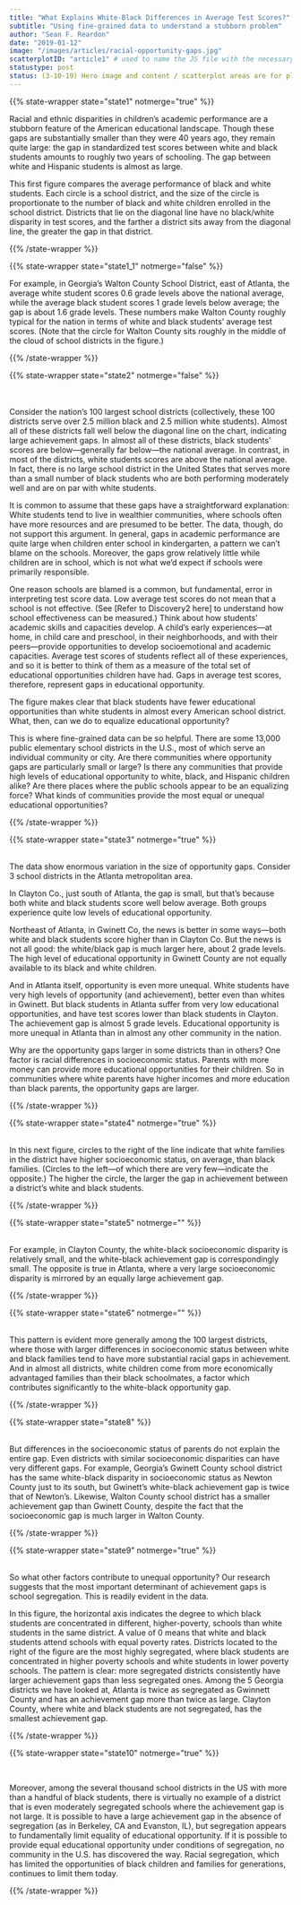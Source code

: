 ```yaml
---
title: "What Explains White-Black Differences in Average Test Scores?"
subtitle: "Using fine-grained data to understand a stubborn problem"
author: "Sean F. Reardon"
date: "2019-01-12"
image: "/images/articles/racial-opportunity-gaps.jpg"
scatterplotID: "article1" # used to name the JS file with the necessary states and prop attributes
statustype: post
status: (3-10-19) Hero image and content / scatterplot areas are for placement only. Add breadcrumb nav to all 3rd-level pages.
---
```



{{% state-wrapper state="state1" notmerge="true" %}}

Racial and ethnic disparities in children’s academic performance are a stubborn feature of the American educational landscape. Though these gaps are substantially smaller than they were 40 years ago, they remain quite large: the gap in standardized test scores between white and black students amounts to roughly two years of schooling. The gap between white and Hispanic students is almost as large.

This first figure compares the average performance of black and white students. Each circle is a school district, and the size of the circle is proportionate to the number of black and white children enrolled in the school district. Districts that lie on the diagonal line have no black/white disparity in test scores, and the farther a district sits away from the diagonal line, the greater the gap in that district.

{{% /state-wrapper %}}

<!-- <b>ADD STATE HERE HIGHLIGHTING WALTON COUNTY SCHOOL DISTRICT: ID # 1201980</b> -->

{{% state-wrapper state="state1_1" notmerge="false" %}}

For example, in Georgia’s Walton County School District, east of Atlanta, the average white student scores 0.6 grade levels above the national average, while the average black student scores 1 grade levels below average; the gap is about 1.6 grade levels. These numbers make Walton County roughly typical for the nation in terms of white and black students’ average test scores. (Note that the circle for Walton County sits roughly in the middle of the cloud of school districts in the figure.)

{{% /state-wrapper %}}

{{% state-wrapper state="state2" notmerge="false" %}}

<br><br>
Consider the nation’s 100 largest school districts (collectively, these 100 districts serve over 2.5 million black and 2.5 million white students). Almost all of these districts fall well below the diagonal line on the chart, indicating large achievement gaps. In almost all of these districts, black students’ scores are below—generally far below—the national average. In contrast, in most of the districts, white students scores are above the national average. In fact, there is no large school district in the United States that serves more than a small number of black students who are both performing moderately well and are on par with white students.


It is common to assume that these gaps have a straightforward explanation: White students tend to live in wealthier communities, where schools often have more resources and are presumed to be better. The data, though, do not support this argument. In general, gaps in academic performance are quite large when children enter school in kindergarten, a pattern we can’t blame on the schools. Moreover, the gaps grow relatively little while children are in school, which is not what we’d expect if schools were primarily responsible.

One reason schools are blamed is a common, but fundamental, error in interpreting test score data. Low average test scores do not mean that a school is not effective. (See [Refer to Discovery2 here] to understand how school effectiveness can be measured.) Think about how students’ academic skills and capacities develop. A child’s early experiences—at home, in child care and preschool, in their neighborhoods, and with their peers—provide opportunities to develop socioemotional and academic capacities. Average test scores of students reflect all of these experiences, and so it is better to think of them as a measure of the total set of educational opportunities children have had. Gaps in average test scores, therefore, represent gaps in educational opportunity.

The figure makes clear that black students have fewer educational opportunities than white students in almost every American school district. What, then, can we do to equalize educational opportunity?

This is where fine-grained data can be so helpful. There are some 13,000 public elementary school districts in the U.S., most of which serve an individual community or city. Are there communities where opportunity gaps are particularly small or large? Is there any communities that provide high levels of educational opportunity to white, black, and Hispanic children alike? Are there places where the public schools appear to be an equalizing force? What kinds of communities provide the most equal or unequal educational opportunities?


{{% /state-wrapper %}}


{{% state-wrapper state="state3" notmerge="true" %}}

<br>
The data show enormous variation in the size of opportunity gaps. Consider 3 school districts in the Atlanta metropolitan area.

In Clayton Co., just south of Atlanta, the gap is small, but that’s because both white and black students score well below average. Both groups experience quite low levels of educational opportunity.

Northeast of Atlanta, in Gwinett Co, the news is better in some ways—both white and black students score higher than in Clayton Co. But the news is not all good: the white/black gap is much larger here, about 2 grade levels. The high level of educational opportunity in Gwinett County are not equally available to its black and white children.

And in Atlanta itself, opportunity is even more unequal. White students have very high levels of opportunity (and achievement), better even than whites in Gwinett. But black students in Atlanta suffer from very low educational opportunities, and have test scores lower than black students in Clayton. The achievement gap is almost 5 grade levels. Educational opportunity is more unequal in Atlanta than in almost any other community in the nation.

Why are the opportunity gaps larger in some districts than in others? One factor is racial differences in socioeconomic status. Parents with more money can provide more educational opportunities for their children. So in communities where white parents have higher incomes and more education than black parents, the opportunity gaps are larger.


{{% /state-wrapper %}}

{{% state-wrapper state="state4" notmerge="true" %}}

<br>
In this next figure, circles to the right of the line indicate that white families in the district have higher socioeconomic status, on average, than black families. (Circles to the left—of which there are very few—indicate the opposite.) The higher the circle, the larger the gap in achievement between a district’s white and black students.


{{% /state-wrapper %}}

{{% state-wrapper state="state5" notmerge="" %}}

<br>
For example, in Clayton County, the white-black socioeconomic disparity is relatively small, and the white-black achievement gap is correspondingly small. The opposite is true in Atlanta, where a very large socioeconomic disparity is mirrored by an equally large achievement gap.

{{% /state-wrapper %}}

{{% state-wrapper state="state6" notmerge="" %}}

<br/>
This pattern is evident more generally among the 100 largest districts, where those with larger differences in socioeconomic status between white and black families tend to have more substantial racial gaps in achievement. And in almost all districts, white children come from more economically advantaged families than their black schoolmates, a factor which contributes significantly to the white-black opportunity gap.

{{% /state-wrapper %}}



<!--  Formerly linked with State 7
<br/>
<br/>
Even in places with no racial disparities in socioeconomic status, we notice a large gap in achievement between white and black students on average. This gap is typically about 1 grade level. -->


{{% state-wrapper state="state8" %}}

<br>
But differences in the socioeconomic status of parents do not explain the entire gap. Even districts with similar socioeconomic disparities can have very different gaps. For example, Georgia’s Gwinett County school district has the same white-black disparity in socioeconomic status as Newton County just to its south, but Gwinett’s white-black achievement gap is twice that of Newton’s. Likewise, Walton County school district has a smaller achievement gap than Gwinett County, despite the fact that the socioeconomic gap is much larger in Walton County.

{{% /state-wrapper %}}

<!-- <b>NOTE FOR THIS SECTION ON SEGREGATION: Instead of state 9, Figure needs to be revised to show this graph:

<img src="/images/gap explorer.png" class="mw-100" />

Walton County School District, Clayton County School District, Atlanta City School District, Newton County School District, and Gwinnet County School District should be highlighted on a chart of districts where x axis=Gap in Segregation, y axis=white/black gap in average test scores.

(To see this in chart the Explorer, select white / black gap for districts, view the chart, then click "show secondary chart." It's the chart on the right.)

We're probably going to have to figure out axis labels along the way.

-->

{{% state-wrapper state="state9" notmerge="true" %}}

<br>
So what other factors contribute to unequal opportunity? Our research suggests that the most important determinant of achievement gaps is school segregation. This is readily evident in the data.

In this figure, the horizontal axis indicates the degree to which black students are concentrated in different, higher-poverty, schools than white students in the same district. A value of 0 means that white and black students attend schools with equal poverty rates. Districts located to the right of the figure are the most highly segregated, where black students are concentrated in higher poverty schools and white students in lower poverty schools. The pattern is clear: more segregated districts consistently have larger achievement gaps than less segregated ones. Among the 5 Georgia districts we have looked at, Atlanta is twice as segregated as Gwinnett County and has an achievement gap more than twice as large. Clayton County, where white and black students are not segregated, has the smallest achievement gap.


{{% /state-wrapper %}}

<!-- <b>NOTE FOR THIS SECTION: Instead of State 10, we need to repeat the last chart but instead highlight

Evanston, IL: id# 1714460<br>
Berkeley, CA: id# 604740
</b> -->

{{% state-wrapper state="state10" notmerge="true" %}}

<br>


Moreover, among the several thousand school districts in the US with more than a handful of black students, there is virtually no example of a district that is even moderately segregated schools where the achievement gap is not large. It is possible to have a large achievement gap in the absence of segregation (as in Berkeley, CA and Evanston, IL), but segregation appears to fundamentally limit equality of educational opportunity. If it is possible to provide equal educational opportunity under conditions of segregation, no community in the U.S. has discovered the way. Racial segregation, which has limited the opportunities of black children and families for generations, continues to limit them today.

{{% /state-wrapper %}}
